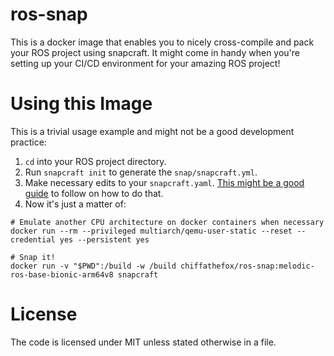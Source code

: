 # ros-snap

This is a docker image that enables you to nicely cross-compile and pack your ROS project using snapcraft.
It might come in handy when you're setting up your CI/CD environment for your amazing ROS project!

# Using this Image

This is a trivial usage example and might not be a good development practice:

1. `cd` into your ROS project directory.
2. Run `snapcraft init` to generate the `snap/snapcraft.yml`.
3. Make necessary edits to your `snapcraft.yaml`. [This might be a good guide](http://wiki.ros.org/ROS/Tutorials/Packaging%20your%20ROS%20project%20as%20a%20snap) to follow on how to do that.
4. Now it's just a matter of:
```
# Emulate another CPU architecture on docker containers when necessary
docker run --rm --privileged multiarch/qemu-user-static --reset --credential yes --persistent yes

# Snap it!
docker run -v "$PWD":/build -w /build chiffathefox/ros-snap:melodic-ros-base-bionic-arm64v8 snapcraft
```

# License

The code is licensed under MIT unless stated otherwise in a file.

